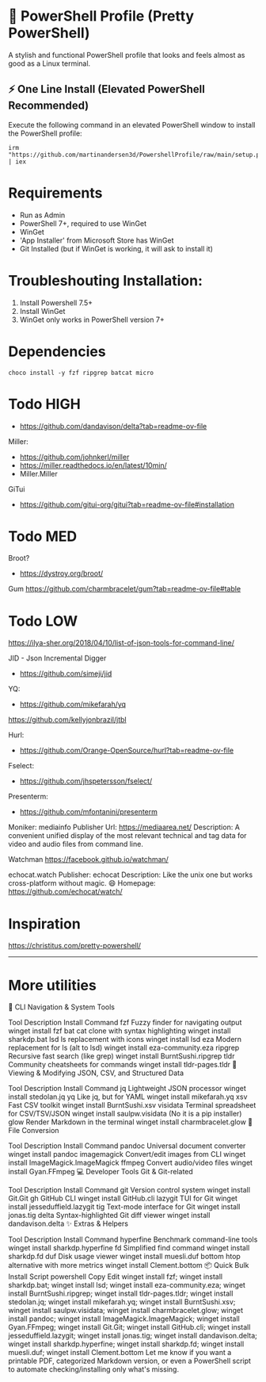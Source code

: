# 🎨 PowerShell Profile (Pretty PowerShell)

A stylish and functional PowerShell profile that looks and feels almost as good as a Linux terminal.

## ⚡ One Line Install (Elevated PowerShell Recommended)

Execute the following command in an elevated PowerShell window to install the PowerShell profile:

```
irm "https://github.com/martinandersen3d/PowershellProfile/raw/main/setup.ps1" | iex
```

# Requirements
- Run as Admin
- PowerShell 7+, required to use WinGet
- WinGet
- 'App Installer' from Microsoft Store has WinGet
- Git Installed (but if WinGet is working, it will ask to install it)

# Troubleshouting Installation:
1. Install Powershell 7.5+ 
2. Install WinGet
3. WinGet only works in PowerShell version 7+


# Dependencies
```
choco install -y fzf ripgrep batcat micro
```
# Todo HIGH

- https://github.com/dandavison/delta?tab=readme-ov-file

Miller:
- https://github.com/johnkerl/miller
- https://miller.readthedocs.io/en/latest/10min/
- Miller.Miller

GiTui
- https://github.com/gitui-org/gitui?tab=readme-ov-file#installation

# Todo MED
Broot?
- https://dystroy.org/broot/

Gum
https://github.com/charmbracelet/gum?tab=readme-ov-file#table

# Todo LOW


https://ilya-sher.org/2018/04/10/list-of-json-tools-for-command-line/

JID - Json Incremental Digger
- https://github.com/simeji/jid

YQ:
- https://github.com/mikefarah/yq

https://github.com/kellyjonbrazil/jtbl

Hurl:
- https://github.com/Orange-OpenSource/hurl?tab=readme-ov-file

Fselect:
- https://github.com/jhspetersson/fselect/

Presenterm:
- https://github.com/mfontanini/presenterm

Moniker: mediainfo
Publisher Url: https://mediaarea.net/
Description: A convenient unified display of the most relevant technical and tag data for video and audio files from command line.

Watchman
https://facebook.github.io/watchman/

echocat.watch 
Publisher: echocat
Description: Like the unix one but works cross-platform without magic. 😄
Homepage: https://github.com/echocat/watch/

# Inspiration
https://christitus.com/pretty-powershell/


----

# More utilities

🧭 CLI Navigation & System Tools

Tool	Description	Install Command
fzf	Fuzzy finder for navigating output	winget install fzf
bat	cat clone with syntax highlighting	winget install sharkdp.bat
lsd	ls replacement with icons	winget install lsd
eza	Modern replacement for ls (alt to lsd)	winget install eza-community.eza
ripgrep	Recursive fast search (like grep)	winget install BurntSushi.ripgrep
tldr	Community cheatsheets for commands	winget install tldr-pages.tldr
📂 Viewing & Modifying JSON, CSV, and Structured Data

Tool	Description	Install Command
jq	Lightweight JSON processor	winget install stedolan.jq
yq	Like jq, but for YAML	winget install mikefarah.yq
xsv	Fast CSV toolkit	winget install BurntSushi.xsv
visidata	Terminal spreadsheet for CSV/TSV/JSON	winget install saulpw.visidata (No it is a pip installer)
glow	Render Markdown in the terminal	winget install charmbracelet.glow
🔄 File Conversion

Tool	Description	Install Command
pandoc	Universal document converter	winget install pandoc
imagemagick	Convert/edit images from CLI	winget install ImageMagick.ImageMagick
ffmpeg	Convert audio/video files	winget install Gyan.FFmpeg
💻 Developer Tools
Git & Git-related

Tool	Description	Install Command
git	Version control system	winget install Git.Git
gh	GitHub CLI	winget install GitHub.cli
lazygit	TUI for Git	winget install jesseduffield.lazygit
tig	Text-mode interface for Git	winget install jonas.tig
delta	Syntax-highlighted Git diff viewer	winget install dandavison.delta
✨ Extras & Helpers

Tool	Description	Install Command
hyperfine	Benchmark command-line tools	winget install sharkdp.hyperfine
fd	Simplified find command	winget install sharkdp.fd
duf	Disk usage viewer	winget install muesli.duf
bottom	htop alternative with more metrics	winget install Clement.bottom
📦 Quick Bulk Install Script
powershell
Copy
Edit
winget install fzf; winget install sharkdp.bat; winget install lsd; winget install eza-community.eza; winget install BurntSushi.ripgrep; winget install tldr-pages.tldr; winget install stedolan.jq; winget install mikefarah.yq; winget install BurntSushi.xsv; winget install saulpw.visidata; winget install charmbracelet.glow; winget install pandoc; winget install ImageMagick.ImageMagick; winget install Gyan.FFmpeg; winget install Git.Git; winget install GitHub.cli; winget install jesseduffield.lazygit; winget install jonas.tig; winget install dandavison.delta; winget install sharkdp.hyperfine; winget install sharkdp.fd; winget install muesli.duf; winget install Clement.bottom
Let me know if you want a printable PDF, categorized Markdown version, or even a PowerShell script to automate checking/installing only what's missing.
